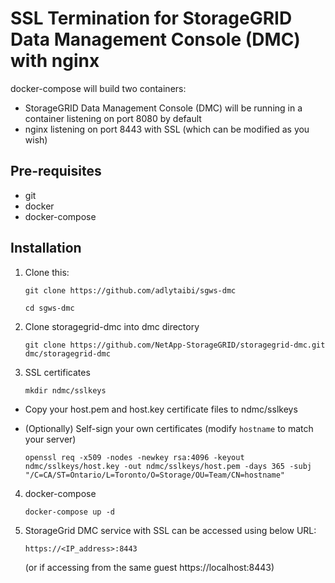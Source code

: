 # SSL Termination for StorageGRID Data Management Console (DMC) with nginx

docker-compose will build two containers:

* StorageGRID Data Management Console (DMC) will be running in a container listening on port 8080 by default
* nginx listening on port 8443 with SSL (which can be modified as you wish)

## Pre-requisites

* git
* docker
* docker-compose

## Installation

1. Clone this:

    ```
    git clone https://github.com/adlytaibi/sgws-dmc
    ```

    ```
    cd sgws-dmc
    ```

2. Clone storagegrid-dmc into dmc directory

    ```
    git clone https://github.com/NetApp-StorageGRID/storagegrid-dmc.git dmc/storagegrid-dmc
    ```

3. SSL certificates

    ```
    mkdir ndmc/sslkeys
    ```

* Copy your host.pem and host.key certificate files to ndmc/sslkeys

* (Optionally) Self-sign your own certificates (modify `hostname` to match your server)

    ```
    openssl req -x509 -nodes -newkey rsa:4096 -keyout ndmc/sslkeys/host.key -out ndmc/sslkeys/host.pem -days 365 -subj "/C=CA/ST=Ontario/L=Toronto/O=Storage/OU=Team/CN=hostname"
    ```

4. docker-compose

    ```
    docker-compose up -d
    ```

5. StorageGrid DMC service with SSL can be accessed using below URL:

    ```
    https://<IP_address>:8443
    ```
	(or if accessing from the same guest https://localhost:8443)

